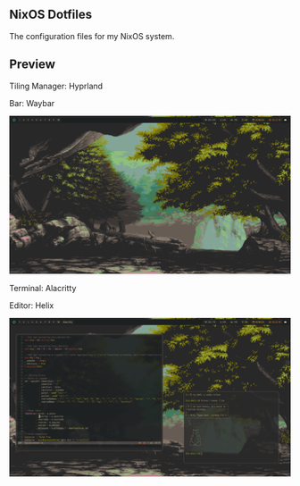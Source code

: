 ## NixOS Dotfiles
The configuration files for my NixOS system.

## Preview
Tiling Manager: Hyprland

Bar: Waybar

![Desktop](./imgs/default.png)

Terminal: Alacritty

Editor: Helix

![Desktop](./imgs/in_use.png)
